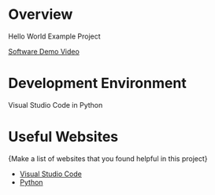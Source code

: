 # Overview

Hello World Example Project

[Software Demo Video](http://youtube.link.goes.here)

# Development Environment

Visual Studio Code in Python

# Useful Websites

{Make a list of websites that you found helpful in this project}
* [Visual Studio Code](https://code.visualstudio.com/)
* [Python](https://www.python.org/)